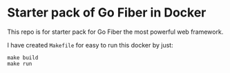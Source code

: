# Starter pack of Go Fiber in Docker

This repo is for starter pack for Go Fiber the most powerful web framework.

I have created `Makefile` for easy to run this docker by just:

```shell
make build
make run
```

